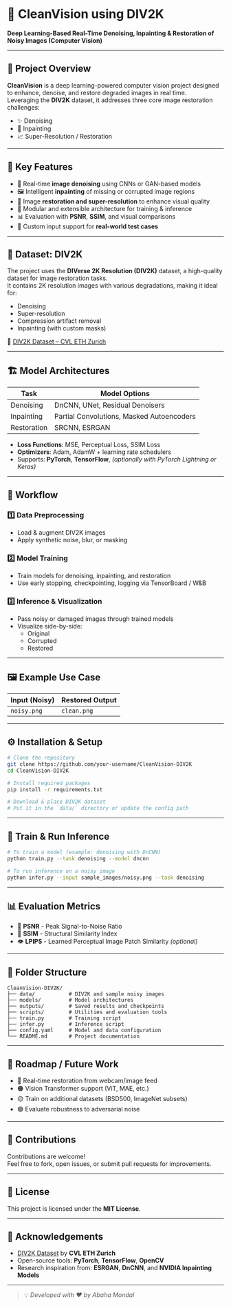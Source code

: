 # 🧼 CleanVision using DIV2K  
**Deep Learning-Based Real-Time Denoising, Inpainting & Restoration of Noisy Images (Computer Vision)**

---

## 🧠 Project Overview

**CleanVision** is a deep learning-powered computer vision project designed to enhance, denoise, and restore degraded images in real time.  
Leveraging the **DIV2K** dataset, it addresses three core image restoration challenges:

- ✨ Denoising  
- 🧩 Inpainting  
- 📈 Super-Resolution / Restoration

---

## 🌟 Key Features

- 🧹 Real-time **image denoising** using CNNs or GAN-based models  
- 🖼️ Intelligent **inpainting** of missing or corrupted image regions  
- 🎨 Image **restoration and super-resolution** to enhance visual quality  
- 🧱 Modular and extensible architecture for training & inference  
- 📊 Evaluation with **PSNR**, **SSIM**, and visual comparisons  
- 🧪 Custom input support for **real-world test cases**

---

## 📂 Dataset: DIV2K

The project uses the **DIVerse 2K Resolution (DIV2K)** dataset, a high-quality dataset for image restoration tasks.  
It contains 2K resolution images with various degradations, making it ideal for:

- Denoising  
- Super-resolution  
- Compression artifact removal  
- Inpainting (with custom masks)  

🔗 [DIV2K Dataset – CVL ETH Zurich](https://data.vision.ee.ethz.ch/cvl/DIV2K/)

---

## 🏗️ Model Architectures

| Task          | Model Options                               |
|---------------|----------------------------------------------|
| Denoising     | DnCNN, UNet, Residual Denoisers              |
| Inpainting    | Partial Convolutions, Masked Autoencoders    |
| Restoration   | SRCNN, ESRGAN                                |

- **Loss Functions**: MSE, Perceptual Loss, SSIM Loss  
- **Optimizers**: Adam, AdamW + learning rate schedulers  
- Supports: **PyTorch**, **TensorFlow**, *(optionally with PyTorch Lightning or Keras)*

---

## 🔬 Workflow

### 1️⃣ Data Preprocessing
- Load & augment DIV2K images
- Apply synthetic noise, blur, or masking

### 2️⃣ Model Training
- Train models for denoising, inpainting, and restoration
- Use early stopping, checkpointing, logging via TensorBoard / W&B

### 3️⃣ Inference & Visualization
- Pass noisy or damaged images through trained models
- Visualize side-by-side:
  - Original  
  - Corrupted  
  - Restored

---

## 🖼️ Example Use Case

| Input (Noisy) | Restored Output |
|---------------|------------------|
| `noisy.png`   | `clean.png`      |

---

## ⚙️ Installation & Setup

```bash
# Clone the repository
git clone https://github.com/your-username/CleanVision-DIV2K
cd CleanVision-DIV2K

# Install required packages
pip install -r requirements.txt

# Download & place DIV2K dataset
# Put it in the `data/` directory or update the config path
```

---

## 🚀 Train & Run Inference

```bash
# To train a model (example: denoising with DnCNN)
python train.py --task denoising --model dncnn

# To run inference on a noisy image
python infer.py --input sample_images/noisy.png --task denoising
```

---

## 📊 Evaluation Metrics

- 🧮 **PSNR** - Peak Signal-to-Noise Ratio  
- 🧮 **SSIM** - Structural Similarity Index  
- 👁️ **LPIPS** - Learned Perceptual Image Patch Similarity *(optional)*

---

## 📁 Folder Structure

```
CleanVision-DIV2K/
├── data/           # DIV2K and sample noisy images
├── models/         # Model architectures
├── outputs/        # Saved results and checkpoints
├── scripts/        # Utilities and evaluation tools
├── train.py        # Training script
├── infer.py        # Inference script
├── config.yaml     # Model and data configuration
└── README.md       # Project documentation
```

---

## 🧭 Roadmap / Future Work

- 🔴 Real-time restoration from webcam/image feed  
- 🟠 Vision Transformer support (ViT, MAE, etc.)  
- 🟡 Train on additional datasets (BSD500, ImageNet subsets)  
- 🟢 Evaluate robustness to adversarial noise

---

## 🤝 Contributions

Contributions are welcome!  
Feel free to fork, open issues, or submit pull requests for improvements.

---

## 📄 License

This project is licensed under the **MIT License**.

---

## 🙏 Acknowledgements

- [DIV2K Dataset](https://data.vision.ee.ethz.ch/cvl/DIV2K/) by **CVL ETH Zurich**  
- Open-source tools: **PyTorch**, **TensorFlow**, **OpenCV**  
- Research inspiration from: **ESRGAN**, **DnCNN**, and **NVIDIA Inpainting Models**

---

> 💡 *Developed with ❤️ by Abaha Mondal*
